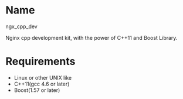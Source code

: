 Name
====
ngx_cpp_dev

Nginx cpp development kit, with the power of C++11 and Boost Library.

Requirements
============
* Linux or other UNIX like
* C++11(gcc 4.6 or later)
* Boost(1.57 or later)

